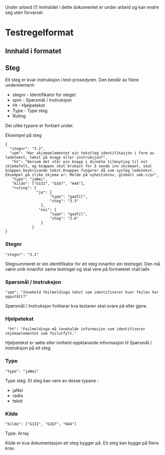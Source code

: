 Under arbeid (!)  Innhaldet i dette dokumentet er under arbeid og kan endre seg uten forvarsel.


# Testregelformat
## Innhald i formatet
## Steg
Eit steg er kvar instruksjon i test-prosedyren. Den består av fleire underelement:
- stegnr - Identifikator for steget
- spm - Spørsmål / Instruksjon
- Ht - Hjelpetekst
- Type - Type steg
- Ruting

Dei ulike typane er forklart under.

Eksempel på steg
```
{
  "stegnr": "3.2",
  "spm": "Har skjemaelementet ein tekstleg identifikasjon i form av ledetekst, tekst på knapp eller instruksjon?",
   "ht": "Dersom det står ein knapp i direkte tilknyting til eit skjemafelt, og knappen skal brukast for å sende inn skjemaet, skal knappen beskrivande tekst.Knappen fungerer då som synleg ledetekst. Eksempel på slike skjema er: Melde på nyheitsbrev, globalt søk.</p>",
   "type": "jaNei",
   "kilde": ["G131", "G167", "H44"],
   "ruting": {
              "ja": {
                    "type": "gaaTil",
                    "steg": "3.3"
                },
               "nei": {
                    "type": "gaaTil",
                    "steg": "3.6"
                }
            }
}
```

### Stegnr
```
"stegnr": "3.1"
```
Stegnummeret er ein identifikator for eit steg innanfor ein testregel. Den må være unik innanfor same testregel og skal vere på formatetet «tall.tall»

### Spørsmål / Instruksjon

```
"spm": "Inneheld feilmeldinga tekst som identifiserer kvar feilen har oppstått?"
```
Spørsmål / Instruksjon forklarar kva testaren skal svare på eller gjere.

### Hjelpetekst
```
 "ht": "Feilmeldinga må innehalde informasjon som identifiserer skjemaelementet som feilutfylt."
```
Hjelpetekst er søtte eller innheld oppklarande informasjon til Spørsmål / Instruksjon på eit steg

### Type 
```
"type": "jaNei"
```
Type steg. Et steg kan vere av desse typane :
- jaNei 
- radio
- tekst

### Kilde
```
"kilde": ["G131", "G167", "H44"]
```
Type: Array

Kilde er kva dokumentasjon eit steg bygger på. Eit steg kan bygge på fleire krav.
